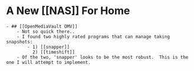 # A New [[NAS]] For Home
	- ## [[OpenMediaVault OMV]]
		- Not so quick there..
		- I found two highly rated programs that can manage taking snapshots:
			- 1) [[snapper]]
			  2) [[timeshift]]
		- Of the two, 'snapper' looks to be the most robust.  This is the one I will attempt to implement.